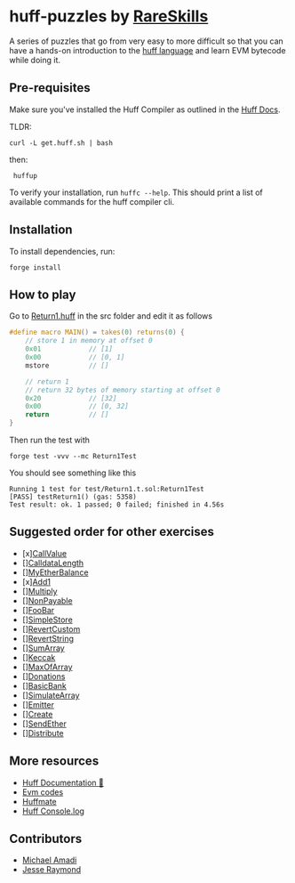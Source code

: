 # huff-puzzles by [RareSkills](https://www.rareskills.io)

A series of puzzles that go from very easy to more difficult so that you can have a hands-on introduction to the [huff language](https://huff.sh) and learn EVM bytecode while doing it.

## Pre-requisites

Make sure you've installed the Huff Compiler as outlined in the [Huff Docs](https://docs.huff.sh/get-started/installing/#installing-huff).

TLDR:

    curl -L get.huff.sh | bash

then:

     huffup

To verify your installation, run `huffc --help`. This should print a list of available commands for the huff compiler cli.

## Installation

To install dependencies, run:

    forge install

## How to play

Go to [Return1.huff](https://github.com/rareskills/huff-puzzles/blob/main/src/Return1.huff) in the src folder and edit it as follows

```c
#define macro MAIN() = takes(0) returns(0) {
    // store 1 in memory at offset 0
    0x01            // [1]
    0x00            // [0, 1]
    mstore          // []

    // return 1
    // return 32 bytes of memory starting at offset 0
    0x20            // [32]
    0x00            // [0, 32]
    return          // []
}
```

Then run the test with

    forge test -vvv --mc Return1Test

You should see something like this

    Running 1 test for test/Return1.t.sol:Return1Test
    [PASS] testReturn1() (gas: 5358)
    Test result: ok. 1 passed; 0 failed; finished in 4.56s

## Suggested order for other exercises

- [x][CallValue](https://github.com/rareskills/huff-puzzles/blob/main/src/CallValue.huff)
- [][CalldataLength](https://github.com/rareskills/huff-puzzles/blob/main/src/CalldataLength.length)
- [][MyEtherBalance](https://github.com/rareskills/huff-puzzles/blob/main/src/MyEtherBalance.length)
- [x][Add1](https://github.com/rareskills/huff-puzzles/blob/main/src/Add1.huff)
- [][Multiply](https://github.com/rareskills/huff-puzzles/blob/main/src/Multiply.huff)
- [][NonPayable](https://github.com/rareskills/huff-puzzles/blob/main/src/NonPayable.huff)
- [][FooBar](https://github.com/rareskills/huff-puzzles/blob/main/src/FooBar.huff)
- [][SimpleStore](https://github.com/rareskills/huff-puzzles/blob/main/src/SimpleStore.huff)
- [][RevertCustom](https://github.com/rareskills/huff-puzzles/blob/main/src/RevertCustom.huff)
- [][RevertString](https://github.com/rareskills/huff-puzzles/blob/main/src/RevertString.huff)
- [][SumArray](https://github.com/rareskills/huff-puzzles/blob/main/src/SumArray.huff)
- [][Keccak](https://github.com/rareskills/huff-puzzles/blob/main/src/Keccak.huff)
- [][MaxOfArray](https://github.com/rareskills/huff-puzzles/blob/main/src/MaxOfArray.huff)
- [][Donations](https://github.com/rareskills/huff-puzzles/blob/main/src/Donations.huff)
- [][BasicBank](https://github.com/rareskills/huff-puzzles/blob/main/src/BasicBank.huff)
- [][SimulateArray](https://github.com/rareskills/huff-puzzles/blob/main/src/SimulateArray.huff)
- [][Emitter](https://github.com/rareskills/huff-puzzles/blob/main/src/Emitter.huff)
- [][Create](https://github.com/rareskills/huff-puzzles/blob/main/src/Create.huff)
- [][SendEther](https://github.com/rareskills/huff-puzzles/blob/main/src/SendEther.huff)
- [][Distribute](https://github.com/rareskills/huff-puzzles/blob/main/src/Distribute.huff)

## More resources

- [Huff Documentation 🐴](https://docs.huff.sh/)
- [Evm codes](https://evm.codes)
- [Huffmate](https://github.com/pentagon-xyz/huffmate)
- [Huff Console.log](https://github.com/AmadiMichael/Huff-Console)

## Contributors

- [Michael Amadi](https://github.com/AmadiMichael)
- [Jesse Raymond](https://github.com/jesserc)
